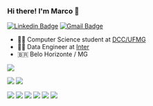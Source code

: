 ### Hi there! I'm Marco 👋


[![Linkedin Badge](https://img.shields.io/badge/-marcosilveira-blue?style=flat-square&logo=Linkedin&logoColor=white&link=https://www.linkedin.com/in/marco-antônio-silveira-souza-alves-753a26170/)](https://www.linkedin.com/in/marco-antônio-silveira-souza-alves-753a26170/) [![Gmail Badge](https://img.shields.io/badge/-contato@marcosilveira.com-c14438?style=flat-square&logo=Gmail&logoColor=white&link=mailto:contato@marcosilveira.com)](mailto:contato@marcosilveira.com) 

- :man_technologist: Computer Science student at [DCC/UFMG](https://www.dcc.ufmg.br/dcc/?q=en/node/250)
- :cook: Data Engineer at [Inter](https://www.bancointer.com.br/)
- :brazil: Belo Horizonte / MG

![](https://img.shields.io/badge/OS-Linux-informational?style=flat&logo=linux&logoColor=white&color=orange)

![](https://img.shields.io/badge/Lang-Go-informational?style=flat&logo=go&logoColor=white&color=blue)
![](https://img.shields.io/badge/Lang-Python-informational?style=flat&logo=python&logoColor=white&color=yellow)

![](https://img.shields.io/badge/Tools-Docker-informational?style=flat&logo=docker&logoColor=white&color=blue)
![](https://img.shields.io/badge/Tools-Kubernetes-informational?style=flat&logo=kubernetes&logoColor=white&color=blue)
![](https://img.shields.io/badge/Tools-Mariadb-informational?style=flat&logo=mariadb&logoColor=white&color=red)
![](https://img.shields.io/badge/Tools-Elasticsearch-informational?style=flat&logo=elasticsearch&logoColor=white&color=green)
![](https://img.shields.io/badge/Tools-Influxdb-informational?style=flat&logo=influxdb&logoColor=white&color=blue)
![](https://img.shields.io/badge/Tools-Grafana-informational?style=flat&logo=grafana&logoColor=white&color=orange)

